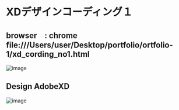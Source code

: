 # XDデザインコーディング１

## browser　: chrome file:///Users/user/Desktop/portfolio/ortfolio-1/xd_cording_no1.html

![image](https://user-images.githubusercontent.com/60636597/122666912-036e1d80-d1eb-11eb-8d83-de846ee17cc4.png)

## Design AdobeXD

![image](https://user-images.githubusercontent.com/60636597/122667017-8d1deb00-d1eb-11eb-91e5-37b886704278.png)
